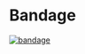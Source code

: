 # Bandage

[![bandage](https://img.shields.io/badge/bandage-1.0.0-brightgreen.svg)](https://search.maven.org/artifact/io.github.porum/bandage/1.0.0/aar)
